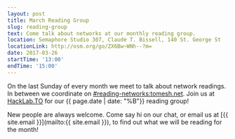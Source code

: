```yaml
---
layout: post
title: March Reading Group
slug: reading-group
text: Come talk about networks at our monthly reading group.
location: Semaphore Studio 307, Claude T. Bissell, 140 St. George St  
locationLink: http://osm.org/go/ZX6Bw~WNh--?m=
date: 2017-03-26
startTime: '13:00'
endTime: '15:00'
---
```


On the last Sunday of every month we meet to talk about network readings. In between we coordinate on  [#reading-networks:tomesh.net](https://chat.tomesh.net/#/room/#reading-networks:tomesh.net). Join us at [HackLab.TO](https://hacklab.to) for our {{ page.date | date: "%B"}} reading group!

New people are always welcome. Come say hi on our chat, or email us at [{{ site.email }}](mailto:{{ site.email }}), to find out what we will be reading for the month!
